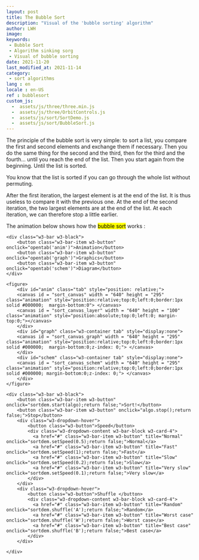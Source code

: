 ```yaml
---
layout: post
title: The Bubble Sort
description: "Visual of the 'bubble sorting' algorithm"
author: LWH
image: 
keywords: 
 - Bubble Sort
 - Algorithm sinking sorg
 - Visual of bubble sorting
date: 2021-11-20
last_modified_at: 2021-11-14
category: 
 - sort algorithms 
lang : en
locale : en-US
ref : bubblesort
custom_js:
  -  assets/js/three/three.min.js
  -  assets/js/three/OrbitControls.js
  -  assets/js/sort/SortDemo.js
  -  assets/js/sort/BubbleSort.js
---
```



<div class="w3-container w3-third">
</div>	
<div id = "container" class = "w3-container w3-rest">  
	<p>The principle of the bubble sort is very simple: to sort a list, you compare the first and second elements and exchange them if necessary. Then you do the same thing for the second and the third, then for the third and the fourth... until you reach the end of the list. Then you start again from the beginning. Until the list is sorted.</p>
	<p>You know that the list is sorted if you can go through the whole list without permuting.</p>
	<p>After the first iteration, the largest element is at the end of the list. It is thus useless to compare it with the previous one. At the end of the second iteration, the two largest elements are at the end of the list. At each iteration, we can therefore stop a little earlier.</p>
 <p>The animation below shows how the <mark>bubble sort</mark> works :</p>
	
	<div class="w3-bar w3-black">
		<button class="w3-bar-item w3-button" onclick="opentab('anim')">Animation</button>
		<button class="w3-bar-item w3-button" onclick="opentab('graph')">Graphics</button>
		<button class="w3-bar-item w3-button" onclick="opentab('schem')">Diagram</button>	
	</div>
	
	<figure>
		<div id="anim" class="tab" style="position: relative;">
		<canvas id = "sort_canvas" width = "640" height = "295" class="animation" style="position:relative;top:0;left:0;border:1px solid #000000;  margin-bottom:0"> </canvas>
		<canvas id = "sort_canvas_layer" width = "640" height = "100" class="animation" style="position:absolute;top:0;left:0; margin-top:0;"></canvas>
		</div>
		<div id="graph" class="w3-container tab" style="display:none">
		<canvas id = "sort_canvas_graph" width = "640" height = "295" class="animation" style="position:relative;top:0;left:0;border:1px solid #000000;  margin-bottom:0;z-index: 0;"> </canvas>
		</div>
		<div id="schem" class="w3-container tab" style="display:none">
		<canvas id = "sort_canvas_schem" width = "640" height = "295" class="animation" style="position:relative;top:0;left:0;border:1px solid #000000; margin-bottom:0;z-index: 0;"> </canvas>
		</div>		
	</figure>
	
	<div class="w3-bar w3-black">
		<button class="w3-bar-item w3-button" onclick="sortdem.start(algo);return false;">Sort!</button>
		<button class="w3-bar-item w3-button" onclick="algo.stop();return false;">Stop</button>
		<div class="w3-dropdown-hover">
			<button class="w3-button">Speed</button>
			<div class="w3-dropdown-content w3-bar-block w3-card-4">
			  <a href="#" class="w3-bar-item w3-button" title="Normal" onclick="sortdem.setSpeed(0.5);return false;">Normal</a>
			  <a href="#" class="w3-bar-item w3-button" title="Fast"  onclick="sortdem.setSpeed(1);return false;">Fast</a>
			  <a href="#" class="w3-bar-item w3-button" title="Slow"  onclick="sortdem.setSpeed(0.2);return false;">Slow</a>
			  <a href="#" class="w3-bar-item w3-button" title="Very slow"  onclick="sortdem.setSpeed(0.1);return false;">Very slow</a>
			</div>
		</div>
		<div class="w3-dropdown-hover">
			<button class="w3-button">Shuffle </button>
			<div class="w3-dropdown-content w3-bar-block w3-card-4">
			  <a href="#" class="w3-bar-item w3-button" title="Random"  onclick="sortdem.shuffle('A');return false;">Random</a>
			  <a href="#" class="w3-bar-item w3-button" title="Worst case"  onclick="sortdem.shuffle('W');return false;">Worst case</a>
			  <a href="#" class="w3-bar-item w3-button" title="Best case"  onclick="sortdem.shuffle('B');return false;">Best case</a>
			</div>
		</div>

	</div>	
	
</div>
